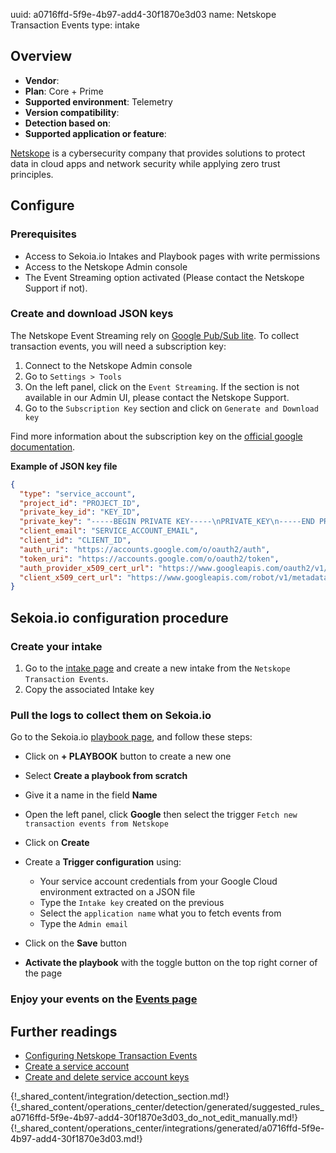 uuid: a0716ffd-5f9e-4b97-add4-30f1870e3d03
name: Netskope Transaction Events
type: intake

## Overview
- **Vendor**:
- **Plan**: Core + Prime
- **Supported environment**: Telemetry
- **Version compatibility**:
- **Detection based on**:
- **Supported application or feature**:

[Netskope](https://www.netskope.com/) is a cybersecurity company that provides solutions to protect data in cloud apps and network security while applying zero trust principles.



## Configure

### Prerequisites

- Access to Sekoia.io Intakes and Playbook pages with write permissions
- Access to the Netskope Admin console
- The Event Streaming option activated (Please contact the Netskope Support if not).

### Create and download JSON keys

The Netskope Event Streaming rely on [Google Pub/Sub lite](https://cloud.google.com/pubsub/lite/docs).
To collect transaction events, you will need a subscription key:

1. Connect to the Netskope Admin console
2. Go to `Settings > Tools`
3. On the left panel, click on the `Event Streaming`. If the section is not available in our Admin UI, please contact the Netskope Support.
4. Go to the `Subscription Key` section and click on `Generate and Download key`

Find more information about the subscription key on the [official google documentation](https://cloud.google.com/iam/docs/keys-create-delete).

**Example of JSON key file**

```JSON
{
  "type": "service_account",
  "project_id": "PROJECT_ID",
  "private_key_id": "KEY_ID",
  "private_key": "-----BEGIN PRIVATE KEY-----\nPRIVATE_KEY\n-----END PRIVATE KEY-----\n",
  "client_email": "SERVICE_ACCOUNT_EMAIL",
  "client_id": "CLIENT_ID",
  "auth_uri": "https://accounts.google.com/o/oauth2/auth",
  "token_uri": "https://accounts.google.com/o/oauth2/token",
  "auth_provider_x509_cert_url": "https://www.googleapis.com/oauth2/v1/certs",
  "client_x509_cert_url": "https://www.googleapis.com/robot/v1/metadata/x509/SERVICE_ACCOUNT_EMAIL"
}
```

## Sekoia.io configuration procedure

### Create your intake

1. Go to the [intake page](https://app.sekoia.io/operations/intakes) and create a new intake from the `Netskope Transaction Events`.
2. Copy the associated Intake key

### Pull the logs to collect them on Sekoia.io

Go to the Sekoia.io [playbook page](https://app.sekoia.io/operations/playbooks), and follow these steps:

- Click on **+ PLAYBOOK** button to create a new one
- Select **Create a playbook from scratch**
- Give it a name in the field **Name**
- Open the left panel, click **Google** then select the trigger `Fetch new transaction events from Netskope`
- Click on **Create**

-  Create a **Trigger configuration** using:
    * Your service account credentials from your Google Cloud environment extracted on a JSON file
    * Type the `Intake key` created on the previous
    * Select the `application name` what you to fetch events from
    * Type the `Admin email`

- Click on the **Save** button
- **Activate the playbook** with the toggle button on the top right corner of the page

### Enjoy your events on the [Events page](https://app.sekoia.io/operations/events)


## Further readings

- [Configuring Netskope Transaction Events](https://docs.netskope.com/en/netskope-help/data-security/transaction-events/netskope-transaction-events/)
- [Create a service account](https://support.google.com/a/answer/7378726?hl=en)
- [Create and delete service account keys](https://cloud.google.com/iam/docs/keys-create-delete)


{!_shared_content/integration/detection_section.md!}
{!_shared_content/operations_center/detection/generated/suggested_rules_a0716ffd-5f9e-4b97-add4-30f1870e3d03_do_not_edit_manually.md!}
{!_shared_content/operations_center/integrations/generated/a0716ffd-5f9e-4b97-add4-30f1870e3d03.md!}

